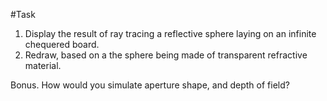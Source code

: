 #Task

1. Display the result of ray tracing a reflective sphere laying on an infinite chequered board.
2. Redraw, based on a the sphere being made of transparent refractive material.

Bonus. How would you simulate aperture shape, and depth of field?
